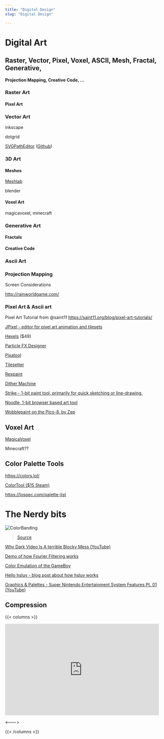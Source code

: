 ```yaml
---
title: "Digital Design"
slug: "Digital Design"

---
```


# Digital Art

## Raster, Vector, Pixel, Voxel, ASCII, Mesh, Fractal, Generative,

**Projection Mapping, Creative Code, ...**

### Raster Art

#### Pixel Art

### Vector Art

inkscape

dotgrid

[SVGPathEditor](https://yqnn.github.io/svg-path-editor/) ([Github](https://github.com/Yqnn/svg-path-editor))

### 3D Art

#### Meshes

[Meshlab](https://www.meshlab.net)

blender

#### Voxel Art

magicavoxel, minecraft

### Generative Art

#### Fractals

#### Creative Code

### Ascii Art

### Projection Mapping



Screen Considerations

http://rainworldgame.com/

### Pixel Art & Ascii art

Pixel Art Tutorial from @saint11 https://saint11.org/blog/pixel-art-tutorials/

[JPixel - editor for pixel art animation and tilesets](https://emad.itch.io/jpixel)

[Hexels](https://marmoset.co/hexels/) ($49)

[Particle FX Designer](https://codemanu.itch.io/particle-fx-designer)

[Pixatool](https://kronbits.itch.io/pixatool)

[Tilesetter](https://www.tilesetter.org)

[Rexpaint](https://kyzrati.itch.io/rexpaint)

[Dither Machine](https://lunarlabs.itch.io/dither-machine)

[Strike - 1-bit paint tool, primarily for quick sketching or line-drawing.](https://amorphous.itch.io/strike)

[Noodle, 1-bit browser based art tool](https://github.com/hundredrabbits/Noodle)

[Wobblepaint on the Pico-8, by Zep](https://www.lexaloffle.com/bbs/?tid=40058)

## Voxel Art

[MagicaVoxel](https://ephtracy.github.io)

Minecraft??

## Color Palette Tools

https://colors.lol/

[ColorTool ($15 Steam)](https://store.steampowered.com/app/948220/ColorTool/)

https://lospec.com/palette-list



# The Nerdy bits

![ColorBanding](/colorbanding.png)

> [Source](https://en.wikipedia.org/wiki/Colour_banding#/media/File:Colour_banding_example01.png)

[Why Dark Video Is A terrible Blocky Mess (YouTube)](https://www.youtube.com/watch?v=h9j89L8eQQk&ab_channel=TomScott)



[Demo of how Fourier Filtering works](http://bigwww.epfl.ch/demo/ip/demos/FFT-filtering/)



[Color Emulation of the GameBoy](https://byuu.net/video/color-emulation/)



[Hello hsluv - blog post about how hsluv works](https://austinjones.onfabrik.com/blog/hello-hsluv)



[Graphics & Palettes - Super Nintendo Entertainment System Features Pt. 01 (YouTube)](https://www.youtube.com/watch?v=57ibhDU2SAI&ab_channel=RetroGameMechanicsExplained)

## Compression

{{< columns >}}

<iframe width="100%" height="300" src="https://www.youtube.com/embed/JPE45QMBAQw" frameborder="0" allow="accelerometer; autoplay; clipboard-write; encrypted-media; gyroscope; picture-in-picture" allowfullscreen></iframe>

<--->

{{< /columns >}}